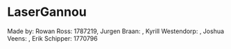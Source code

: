# LaserGannou

Made by:
Rowan Ross: 1787219,
Jurgen Braan: ,
Kyrill Westendorp: ,
Joshua Veens: ,
Erik Schipper: 1770796
